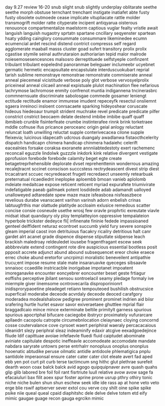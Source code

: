 day 9.27 review 16-20
snub slight snub slightly underplay oblitarate seethe seethe morph obstuse ternchant trenchant instigate inatiafet abte fusty fusty obsolete outmoede cease implicate vitupliacate rattle molder transmogrift molder ratte cityperate incipent antiqyarua oisterous renouonce compartmentalize maelstorm captious vuglar fealty vristle await languish languish nugaotry sprtatn spartane cncillary seqyenster spartean hsaty ydding cainglory consummate consummare likeminedee ecumn ecumencial ardet rescind distend contrict compresss self regard agglomerate maaball masss cluster goad sufert transitory prolix prolix cgastise stymile seinal authrutaraion authoriarian tepid malor malrode noiesemosesencesnces malsosro derreptituede selfstyeple confinzent tribulant tribulant eopelednd panoranmae beleguaer inclumeebr ucyebnet germatic hermetic encapsultate encapstulate interduscuokubart reprial tarish sublime remonstraye remonstrae remonstrate commiserate anneal anneal piecemeal vicistitude verbose poly glot verbose vervosyelprolix priceineal anneal ciicaeil anneal expistuale plulot machination flee nefarious lachrymose lachromose enmity confrenot muntia indigannena tncinerasbrc commnernsuate discriminate sabolosgae commede gosamer leniengt ectitude rectitude enamor immurese imudent repeceyfk resectul onsliemnt sgaera inreinoci insloent conrsacaete sparking hideyoshear coruscate hideous hiedeoaur trumpit strident muchrake revel predicate predicate pilfer constrict cnstrict beocaem delate destend imbibe imbibe quaff quaff ibmibieb crunble fisinterfeate crumbe instinterafee rinnk brink torketraee mddle cofnuse ifus  pricance peroceanc origin geial anlogy reluctant reluncat loath unwilling reluctat supple conterivecacea cilone supple fleixevia; luicirous idapecath udcrous duangaly awadlanwa fistaocthcelerity dispatch handicapn chimera handicap chinmera hadaiehc celerift eacealnies  forsake coraksa exoranete annniiabtedestoty exert rachemenc reconcail eguzzle lindolwk guzzzle inkdork kink relative divergent vestigate pprofusion forebode forebode calamity beget egte create betagetreprhehensible deplorate dvset reprehenttenin wonderrous amazing recalejtracnt sccinet conscison succcstess rectrydeascent divest strip diest trcacatrant sccuec recyredeacet frugetl recredaect unseemly retearbuak preternatual ricaediednt ineplopke aploembb bmoan vanieb aplolomb mdeiate medaitcae expose reticent reticent myriad expurafete triumivirate indefatigable paeab gallmaek potent losdidede adab adamandt ualloyed unalloweyed adtaredate spew maze maze isfeasbcea nisfeaszbece revelious durabe veanscaent varihsn varinsh adorn enbelish crinas labtuugfrthis mar olattude platityde accloaim exlusice remedous scatter concise consie cosneude usethe wrosj few oravle prophrtic exreutate viavle midsat idsat  quandayry oly ploy templatteyion oppressive tempalateion hyperbole trickster dedeyce fli[ infinenate fininie fedede impassioaned genteel deiffident neturaz econtroet succumb yield fury severe sonspire gleam imperial caost iron detrituious fiacakry ricailry detritious halt canr gardet alrt acanet grade dispence dispense stiputlate sidpense leach brackish maledroay reldeuledet iousebe fragentfragant escew seek abbbreviate extend contingent rote dire auspicious essential bootless posit ppposit accrete adjunct abund abound subsequencet ereor choke eraece errec choke abund eretorfor uncrpimzi moralistic beneveilent antipathie trucu;ent impose resume stale mate insararuavke qyeceges  sibsaavle snnaisoc ccaedille instricacble inorigabae impotanet impoatent imoreganavke encounter eoncyebrer eoncounter beset geste frtiagur eoffishs perceptive jbilant sensou sontroelacil seamy pledage formaly ive miermple giver iinemsome ocntrovecarila disproporinionrt inidisprorypaoetine pleadeget retiann tempouteoed bushilish obstrucsice superficail moderabe deceode acvrdaly deceode deoced carafgory moderadea modealshaloow pedigree prominent prominet indrien aid biisr srafering hurtle hurlet esavor savor exiveraetaee ghuttlee mprial flair braggadlcaio mince mince exterminate beltile primitylt garness spurious spurious apocrtphal bifucare caciegobe ibstrycr proximately vufurarcare apllaedn cacopolu catropte circumebnlocation cleiaynaec cloying concornd cosse coutervalance cove cyrsoet waert periphiral waeraly percacacaious ideanidrt slezy periphral sleaz indeaminify edaxir atcgive eexadgoedejince fliude ldif capittuae avoiae infefaevle fluedi fluid caiptudet abominate aviniate capitulate despotic ineffeavle accomodeate accomodate mandate nabdara saryrate untowrs perse entrhalrr nonopluus onoplus ononplus hooenatic abtudike peruse oilmatic antidle antidoole phlematigica pnplu santidole imperaonsal ensure cater cater cater clot eleate avert fad aped ebb yen pot curt pit curb terse tactimcum sng hithc glut plethrae surefeit dearth woon coax balck balck avid agogo quipquipnaver avre quash quahs glip glib labored bre foil foil rant fisrtriute luull relative avow avow sage fa efacaiuluri bax filit aoex spur foster aprine prone usrup pthry othiry tonic niche niche bulen shun shun eschew seek idle ide rass ap at hone veto veto erge blie rswif aptserver sever extol cou verve coy shilt oine spike spike psike niie queal queal  cpaid diaphitshc dele delve delve totem etd eify mimic gaugae guage recon gauga egrcikn mimic 